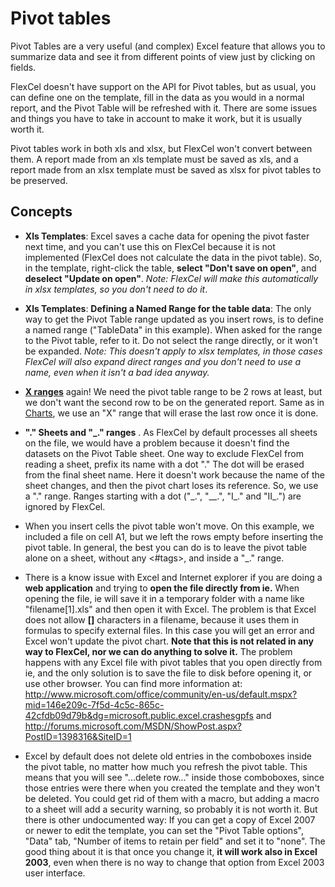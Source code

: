 # Pivot tables

Pivot Tables are a very useful (and complex) Excel feature that allows
you to summarize data and see it from different points of view just by
clicking on fields.

FlexCel doesn't have support on the API for Pivot tables, but as usual,
you can define one on the template, fill in the data as you would in a
normal report, and the Pivot Table will be refreshed with it. There are
some issues and things you have to take in account to make it work, but it
is usually worth it.

Pivot tables work in both xls and xlsx, but FlexCel won\'t convert
between them. A report made from an xls template must be saved as xls,
and a report made from an xlsx template must be saved as xlsx for pivot
tables to be preserved.

## Concepts

- **Xls Templates**: Excel saves a cache data for opening the pivot
  faster next time, and you can\'t use this on FlexCel because it is
  not implemented (FlexCel does not calculate the data in the pivot
  table). So, in the template, right-click the table, **select
  \"Don\'t save on open"**, and **deselect \"Update on open\"**.
  *Note: FlexCel will make this automatically in xlsx templates, so
  you don\'t need to do it*.

- **Xls Templates**: **Defining a Named Range for the table data**:
  The only way to get the Pivot Table range updated as you insert
  rows, is to define a named range (\"TableData\" in this example).
  When asked for the range to the Pivot table, refer to it. Do not
  select the range directly, or it won\'t be expanded. *Note: This
  doesn\'t apply to xlsx templates, in those cases FlexCel will also
  expand direct ranges and you don\'t need to use a name, even when
  it isn\'t a bad idea anyway.*

- **[X ranges](https://doc.tmssoftware.com/flexcel/net/guides/reports-designer-guide.html#x-ranges)** again! We need the pivot table range to be 2 rows at
  least, but we don\'t want the second row to be on the generated
  report. Same as in [Charts](https://doc.tmssoftware.com/flexcel/net/samples/csharp/netframework/reports/charts/index.html), we use an \"X\" range that will erase
  the last row once it is done.

- **\".\" Sheets and \"\_.\" ranges** . As FlexCel by default
  processes all sheets on the file, we would have a problem because
  it doesn\'t find the datasets on the Pivot Table sheet. One way to
  exclude FlexCel from reading a sheet, prefix its name with a dot
  \".\" The dot will be erased from the final sheet name. Here it
  doesn\'t work because the name of the sheet changes, and then the
  pivot chart loses its reference. So, we use a \".\" range. Ranges
  starting with a dot (\"\_.\", \"\_\_.\", \"I\_.\" and \"II\_.\")
  are ignored by FlexCel.

- When you insert cells the pivot table won\'t move. On this example,
  we included a file on cell A1, but we left the rows empty before
  inserting the pivot table. In general, the best you can do is to
  leave the pivot table alone on a sheet, without any \<\#tags\>,
  and inside a \"\_.\" range.

- There is a know issue with Excel and Internet explorer if you are
  doing a **web application** and trying to **open the file directly
  from ie.** When opening the file, ie will save it in a temporary
  folder with a name like \"filename\[1\].xls\" and then open it
  with Excel. The problem is that Excel does not allow **\[\]**
  characters in a filename, because it uses them in formulas to
  specify external files. In this case you will get an error and
  Excel won\'t update the pivot chart. **Note that this is not
  related in any way to FlexCel, nor we can do anything to solve
  it.** The problem happens with any Excel file with pivot tables
  that you open directly from ie, and the only solution is to save
  the file to disk before opening it, or use other browser. You can
  find more information at:
  <http://www.microsoft.com/office/community/en-us/default.mspx?mid=146e209c-7f5d-4c5c-865c-42cfdb09d79b&dg=microsoft.public.excel.crashesgpfs>
  and
  <http://forums.microsoft.com/MSDN/ShowPost.aspx?PostID=1398316&SiteID=1>

- Excel by default does not delete old entries in the comboboxes
  inside the pivot table, no matter how much you refresh the pivot
  table. This means that you will see "\...delete row\..." inside
  those comboboxes, since those entries were there when you created
  the template and they won't be deleted. You could get rid of them
  with a macro, but adding a macro to a sheet will add a security
  warning, so probably it is not worth it. But there is other
  undocumented way: If you can get a copy of Excel 2007 or newer to
  edit the template, you can set the "Pivot Table options", "Data"
  tab, "Number of items to retain per field" and set it to "none".
  The good thing about it is that once you change it, **it will work
  also in Excel 2003**, even when there is no way to change that
  option from Excel 2003 user interface.
